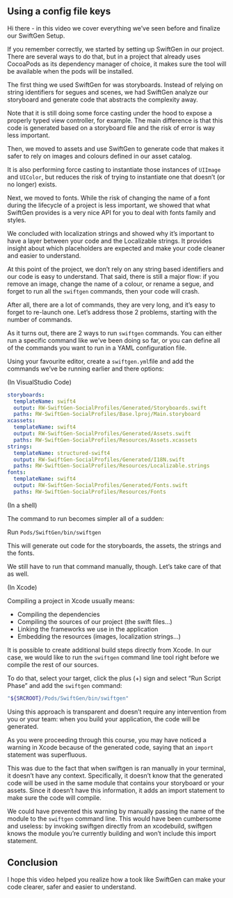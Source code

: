 ## Using a config file keys
Hi there - in this video we cover everything we’ve seen before and finalize our SwiftGen Setup.

If you remember correctly, we started by setting up SwiftGen in our project. There are several ways to do that, but in a project that already uses CocoaPods as its dependency manager of choice, it makes sure the tool will be available when the pods will be installed.

The first thing we used SwiftGen for was storyboards. Instead of relying on string identifiers for segues and scenes, we had SwiftGen analyze our storyboard and generate code that abstracts the complexity away.

Note that it is still doing some force casting under the hood to expose a properly typed view controller, for example. The main difference is that this code is generated based on a storyboard file and the risk of error is way less important.

Then, we moved to assets and use SwiftGen to generate code that makes it safer to rely on images and colours defined in our asset catalog.

It is also performing force casting to instantiate those instances of `UIImage` and `UIColor`, but reduces the risk of trying to instantiate one that doesn’t (or no longer) exists.

Next, we moved to fonts. While the risk of changing the name of a font during the lifecycle of a project is less important, we showed that what SwiftGen provides is a very nice API for you to deal with fonts family and styles.

We concluded with localization strings and showed why it’s important to have a layer between your code and the Localizable strings. It provides insight about which placeholders are expected and make your code cleaner and easier to understand.

At this point of the project, we don’t rely on any string based identifiers and our code is easy to understand. That said, there is still a major flow: if you remove an image, change the name of a colour, or rename a segue, and forget to run all the `swiftgen` commands, then your code will crash.

After all, there are a lot of commands, they are very long, and it’s easy to forget to re-launch one. Let’s address those 2 problems, starting with the number of commands.

As it turns out, there are 2 ways to run `swiftgen` commands. You can either run a specific command like we’ve been doing so far, or you can define all of the commands you want to run in a YAML configuration file.

Using your favourite editor, create a `swiftgen.yml`file and add the commands we’ve be running earlier and there options:

(In VisualStudio Code)

```yaml
storyboards:
  templateName: swift4
  output: RW-SwiftGen-SocialProfiles/Generated/Storyboards.swift
  paths: RW-SwiftGen-SocialProfiles/Base.lproj/Main.storyboard
xcassets:
  templateName: swift4
  output: RW-SwiftGen-SocialProfiles/Generated/Assets.swift
  paths: RW-SwiftGen-SocialProfiles/Resources/Assets.xcassets
strings:
  templateName: structured-swift4
  output: RW-SwiftGen-SocialProfiles/Generated/I18N.swift
  paths: RW-SwiftGen-SocialProfiles/Resources/Localizable.strings
fonts:
  templateName: swift4
  output: RW-SwiftGen-SocialProfiles/Generated/Fonts.swift
  paths: RW-SwiftGen-SocialProfiles/Resources/Fonts
```

(In a shell)

The command to run becomes simpler all of a sudden:

 Run `Pods/SwiftGen/bin/swiftgen`

This will generate out code for the storyboards, the assets, the strings and the fonts.

We still have to run that command manually, though. Let’s take care of that as well.

(In Xcode)

Compiling a project in Xcode usually means:
* Compiling the dependencies
* Compiling the sources of our project (the swift files…)
* Linking the frameworks we use in the application
* Embedding the resources (images, localization strings…)

It is possible to create additional build steps directly from Xcode. In our case, we would like to run the `swiftgen` command line tool right before we compile the rest of our sources.

To do that, select your target, click the plus (+) sign and select “Run Script Phase” and add the `swiftgen` command:

```bash
"${SRCROOT}/Pods/SwiftGen/bin/swiftgen"
```

Using this approach is transparent and doesn’t require any intervention from you or your team: when you build your application, the code will be generated.

As you were proceeding through this course, you may have noticed a warning in Xcode because of the generated code, saying that an `import` statement was superfluous.

This was due to the fact that when swiftgen is ran manually in your terminal, it doesn’t have any context. Specifically, it doesn’t know that the generated code will be used in the same module that contains your storyboard or your assets. Since it doesn’t have this information, it adds  an import statement to make sure the code will compile.

We could have prevented this warning by manually passing the name of the module to the `swiftgen` command line. This would have been cumbersome and useless: by invoking swiftgen directly from an xcodebuild, swiftgen knows the module you’re currently building and won’t include this import statement.

## Conclusion
I hope this video helped you realize how a took like SwiftGen can make your code clearer, safer and easier to understand.
